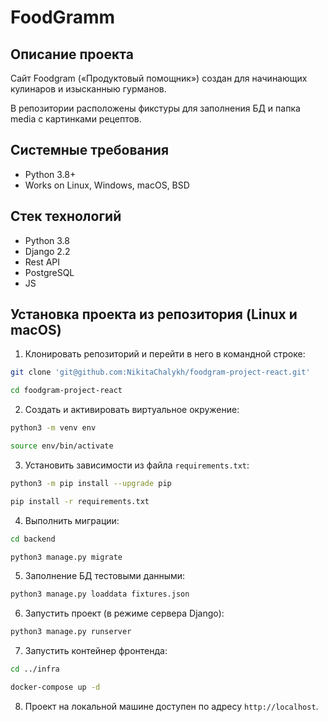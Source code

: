 FoodGramm
=====

Описание проекта
----------
Cайт Foodgram («Продуктовый помощник») создан для начинающих кулинаров и изысканныю гурманов.

В репозитории расположены фикстуры для заполнения БД и папка media c картинками рецептов.

Системные требования
----------
* Python 3.8+
* Works on Linux, Windows, macOS, BSD

Стек технологий
----------
* Python 3.8
* Django 2.2
* Rest API
* PostgreSQL
* JS

Установка проекта из репозитория (Linux и macOS)
----------

1. Клонировать репозиторий и перейти в него в командной строке:
```bash
git clone 'git@github.com:NikitaChalykh/foodgram-project-react.git'

cd foodgram-project-react
```
2. Cоздать и активировать виртуальное окружение:
```bash
python3 -m venv env

source env/bin/activate
```
3. Установить зависимости из файла ```requirements.txt```:
```bash
python3 -m pip install --upgrade pip

pip install -r requirements.txt
```
4. Выполнить миграции:
```bash
cd backend

python3 manage.py migrate
```
5. Заполнение БД тестовыми данными:
```bash
python3 manage.py loaddata fixtures.json
```
6. Запустить проект (в режиме сервера Django):
```bash
python3 manage.py runserver
```
7. Запустить контейнер фронтенда:
```bash
cd ../infra

docker-compose up -d
```
8. Проект на локальной машине доступен по адресу ```http://localhost```.

